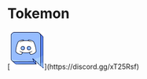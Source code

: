 # Tokemon
[![Discord](https://github.com/tokemonworld/Tokemon/blob/master/images/discord3.png "https://discord.gg/xT25Rsf")](https://discord.gg/xT25Rsf)

